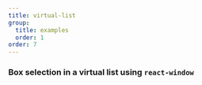 ```yaml
---
title: virtual-list
group:
  title: examples
  order: 1
order: 7
---
```


### Box selection in a virtual list using `react-window`

<code src="../examples/virtual-list.tsx"></code>
